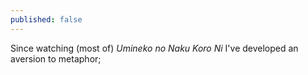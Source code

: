 ```yaml
---
published: false
---
```


Since watching (most of) *Umineko no Naku Koro Ni* I've developed an aversion to metaphor; 